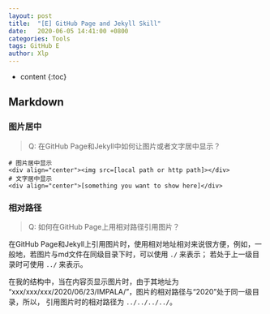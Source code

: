 ```yaml
---
layout: post
title:  "[E] GitHub Page and Jekyll Skill"
date:   2020-06-05 14:41:00 +0800
categories: Tools
tags: GitHub E
author: Xlp
---
```

* content
{:toc}

## Markdown
### 图片居中
> Q: 在GitHub Page和Jekyll中如何让图片或者文字居中显示？ 
 
```
# 图片居中显示
<div align="center"><img src=[local path or http path]></div>
# 文字居中显示
<div align="center">[something you want to show here]</div>
```




### 相对路径
> Q: 如何在GitHub Page上用相对路径引用图片？

在GitHub Page和Jekyll上引用图片时，使用相对地址相对来说很方便，例如，一般地，若图片与md文件在同级目录下时，可以使用 `./` 来表示；
若处于上一级目录时可使用 `../` 来表示。

在我的结构中，当在内容页显示图片时，由于其地址为 “xxx/xxx/xxx/2020/06/23/IMPALA/”，图片的相对路径与“2020”处于同一级目录，所以，
引用图片时的相对路径为 `../../../../`。